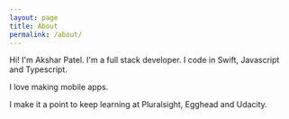 ```yaml
---
layout: page
title: About
permalink: /about/
---
```


Hi! I'm Akshar Patel. I'm a full stack developer. I code in 
Swift, Javascript and Typescript.

I love making mobile apps.

I make it a point to keep learning at Pluralsight, Egghead and Udacity.